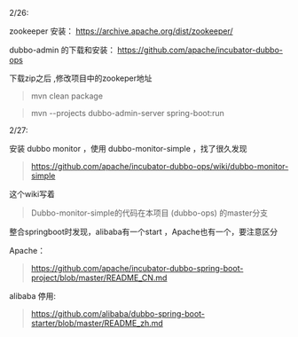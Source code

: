 2/26:

zookeeper 安装：
https://archive.apache.org/dist/zookeeper/

dubbo-admin 的下载和安装：
https://github.com/apache/incubator-dubbo-ops

下载zip之后 ,修改项目中的zookeper地址
>mvn clean package

>mvn --projects dubbo-admin-server spring-boot:run



2/27:

安装 dubbo monitor ，使用 dubbo-monitor-simple ，找了很久发现
>https://github.com/apache/incubator-dubbo-ops/wiki/dubbo-monitor-simple

这个wiki写着
>Dubbo-monitor-simple的代码在本项目 (dubbo-ops) 的master分支

整合springboot时发现，alibaba有一个start ，Apache也有一个，要注意区分


Apache：
>https://github.com/apache/incubator-dubbo-spring-boot-project/blob/master/README_CN.md

alibaba 停用:
>https://github.com/alibaba/dubbo-spring-boot-starter/blob/master/README_zh.md